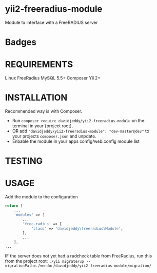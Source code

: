 # yii2-freeradius-module

Module to interface with a FreeRADIUS server


# Badges


# REQUIREMENTS

Linux
FreeRadius
MySQL 5.5+
Composer
Yii 2+


# INSTALLATION

Recommended way is with Composer.
 + Run `composer require davidjeddy/yii2-freeradius-module` on the terminal in your {project root}.
 + OR add `"davidjeddy/yii2-freeradius-module": "dev-master@dev"` to your projects `composer.json` and unpdate.
 + Enbable the module in your apps config/web.config module list


# TESTING


# USAGE

Add the module to the configuration

```PHP
return [
    ...
    'modules' => [
        ...
        'free-radius' => [
            'class' => 'davidjeddy\freeradius\Module',
        ],
        ...
    ],
...    
```

IF the server does not yet had a radcheck table from FreeRadius, run this from the project root:
`./yii migrate/up --migrationPath=./vendor/davidjeddy/yii2-freeradius-module/migration/`

